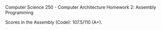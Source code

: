 Computer Science 250 - Computer Architecture
Homework 2: Assembly Programming

Scores in the Assembly (Code): 107.5/110 (A+).
